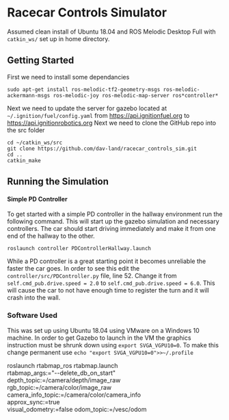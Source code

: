 # Racecar Controls Simulator

Assumed clean install of Ubuntu 18.04 and ROS Melodic Desktop Full with `catkin_ws/` set up in home directory.

## Getting Started

First we need to install some dependancies
```
sudo apt-get install ros-melodic-tf2-geometry-msgs ros-melodic-ackermann-msgs ros-melodic-joy ros-melodic-map-server ros*controller*
```
Next we need to update the server for gazebo located at `~/.ignition/fuel/config.yaml` from https://api.ignitionfuel.org to https://api.ignitionrobotics.org
Next we need to clone the GitHub repo into the src folder
```
cd ~/catkin_ws/src
git clone https://github.com/dav-land/racecar_controls_sim.git
cd ..
catkin_make
```

## Running the Simulation

#### Simple PD Controller
To get started with a simple PD controller in the hallway environment run the following command. This will start up the gazebo simulation and necessary controllers. The car should start driving immediately and make it from one end of the hallway to the other.
```
roslaunch controller PDControllerHallway.launch
```
While a PD controller is a great starting point it becomes unreliable the faster the car goes.  In order to see this edit the `controller/src/PDController.py` file, line 52. Change it from `self.cmd_pub.drive.speed = 2.0` to `self.cmd_pub.drive.speed = 6.0`. This will cause the car to not have enough time to register the turn and it will crash into the wall.

### Software Used
This was set up using Ubuntu 18.04 using VMware on a Windows 10 machine. In order to get Gazebo to launch in the VM the graphics instruction must be shrunk down using `export SVGA_VGPU10=0`.
To make this change permanent use `echo "export SVGA_VGPU10=0">>~/.profile`


roslaunch rtabmap_ros rtabmap.launch \
    rtabmap_args:="--delete_db_on_start" \
    depth_topic:=/camera/depth/image_raw \
    rgb_topic:=/camera/color/image_raw \
    camera_info_topic:=/camera/color/camera_info \
    approx_sync:=true \
    visual_odometry:=false odom_topic:=/vesc/odom
